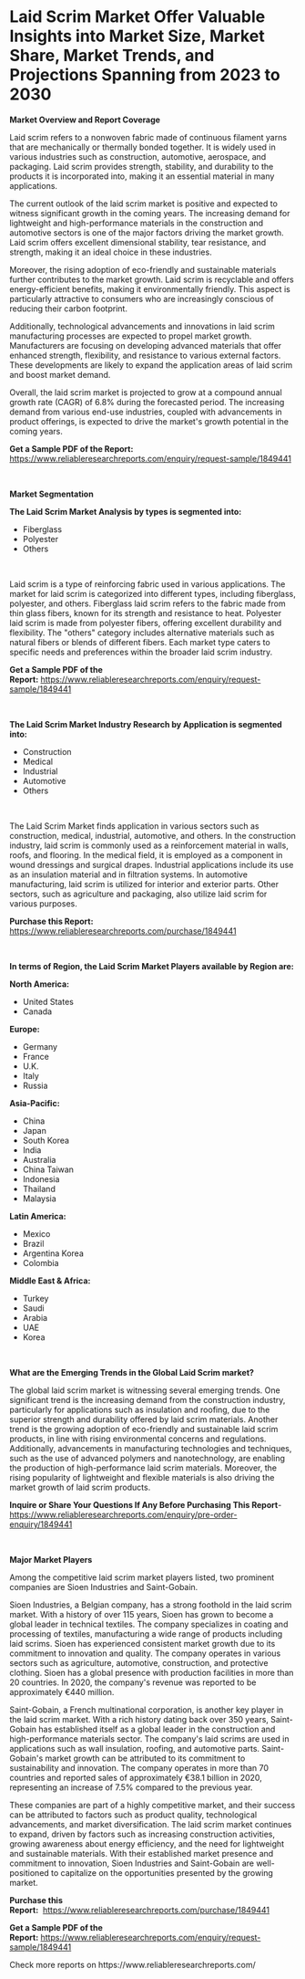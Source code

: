 <p><h1>Laid Scrim Market Offer Valuable Insights into Market Size, Market Share, Market Trends, and Projections Spanning from 2023 to 2030</h1></p><p><strong>Market Overview and Report Coverage</strong></p>
<p><p>Laid scrim refers to a nonwoven fabric made of continuous filament yarns that are mechanically or thermally bonded together. It is widely used in various industries such as construction, automotive, aerospace, and packaging. Laid scrim provides strength, stability, and durability to the products it is incorporated into, making it an essential material in many applications.</p><p>The current outlook of the laid scrim market is positive and expected to witness significant growth in the coming years. The increasing demand for lightweight and high-performance materials in the construction and automotive sectors is one of the major factors driving the market growth. Laid scrim offers excellent dimensional stability, tear resistance, and strength, making it an ideal choice in these industries.</p><p>Moreover, the rising adoption of eco-friendly and sustainable materials further contributes to the market growth. Laid scrim is recyclable and offers energy-efficient benefits, making it environmentally friendly. This aspect is particularly attractive to consumers who are increasingly conscious of reducing their carbon footprint.</p><p>Additionally, technological advancements and innovations in laid scrim manufacturing processes are expected to propel market growth. Manufacturers are focusing on developing advanced materials that offer enhanced strength, flexibility, and resistance to various external factors. These developments are likely to expand the application areas of laid scrim and boost market demand.</p><p>Overall, the laid scrim market is projected to grow at a compound annual growth rate (CAGR) of 6.8% during the forecasted period. The increasing demand from various end-use industries, coupled with advancements in product offerings, is expected to drive the market's growth potential in the coming years.</p></p>
<p><strong>Get a Sample PDF of the Report:</strong> <a href="https://www.reliableresearchreports.com/enquiry/request-sample/1849441">https://www.reliableresearchreports.com/enquiry/request-sample/1849441</a></p>
<p>&nbsp;</p>
<p><strong>Market Segmentation</strong></p>
<p><strong>The Laid Scrim Market Analysis by types is segmented into:</strong></p>
<p><ul><li>Fiberglass</li><li>Polyester</li><li>Others</li></ul></p>
<p>&nbsp;</p>
<p><p>Laid scrim is a type of reinforcing fabric used in various applications. The market for laid scrim is categorized into different types, including fiberglass, polyester, and others. Fiberglass laid scrim refers to the fabric made from thin glass fibers, known for its strength and resistance to heat. Polyester laid scrim is made from polyester fibers, offering excellent durability and flexibility. The "others" category includes alternative materials such as natural fibers or blends of different fibers. Each market type caters to specific needs and preferences within the broader laid scrim industry.</p></p>
<p><strong>Get a Sample PDF of the Report:</strong>&nbsp;<a href="https://www.reliableresearchreports.com/enquiry/request-sample/1849441">https://www.reliableresearchreports.com/enquiry/request-sample/1849441</a></p>
<p>&nbsp;</p>
<p><strong>The Laid Scrim Market Industry Research by Application is segmented into:</strong></p>
<p><ul><li>Construction</li><li>Medical</li><li>Industrial</li><li>Automotive</li><li>Others</li></ul></p>
<p>&nbsp;</p>
<p><p>The Laid Scrim Market finds application in various sectors such as construction, medical, industrial, automotive, and others. In the construction industry, laid scrim is commonly used as a reinforcement material in walls, roofs, and flooring. In the medical field, it is employed as a component in wound dressings and surgical drapes. Industrial applications include its use as an insulation material and in filtration systems. In automotive manufacturing, laid scrim is utilized for interior and exterior parts. Other sectors, such as agriculture and packaging, also utilize laid scrim for various purposes.</p></p>
<p><strong>Purchase this Report:</strong>&nbsp; <a href="https://www.reliableresearchreports.com/purchase/1849441">https://www.reliableresearchreports.com/purchase/1849441</a></p>
<p>&nbsp;</p>
<p><strong>In terms of Region, the Laid Scrim Market Players available by Region are:</strong></p>
<p>
    <p> <strong> North America: </strong>
        <ul>
            <li>United States</li>
            <li>Canada</li>
        </ul>
        </p> 
    <p> <strong> Europe: </strong>
        <ul>
            <li>Germany</li>
            <li>France</li>
            <li>U.K.</li>
            <li>Italy</li>
            <li>Russia</li>
        </ul>
        </p> 
    <p> <strong> Asia-Pacific: </strong>
        <ul>
            <li>China</li>
            <li>Japan</li>
            <li>South Korea</li>
            <li>India</li>
            <li>Australia</li>
            <li>China Taiwan</li>
            <li>Indonesia</li>
            <li>Thailand</li>
            <li>Malaysia</li>
        </ul>
        </p> 
    <p> <strong> Latin America: </strong>
        <ul>
            <li>Mexico</li>
            <li>Brazil</li>
            <li>Argentina Korea</li>
            <li>Colombia</li>
        </ul>
        </p> 
    <p> <strong> Middle East & Africa: </strong>
        <ul>
            <li>Turkey</li>
            <li>Saudi</li>
            <li>Arabia</li>
            <li>UAE</li>
            <li>Korea</li>
        </ul>
    </p>
    </p>
<p>&nbsp;</p>
<p><strong>What are the Emerging Trends in the Global Laid Scrim market?</strong></p>
<p><p>The global laid scrim market is witnessing several emerging trends. One significant trend is the increasing demand from the construction industry, particularly for applications such as insulation and roofing, due to the superior strength and durability offered by laid scrim materials. Another trend is the growing adoption of eco-friendly and sustainable laid scrim products, in line with rising environmental concerns and regulations. Additionally, advancements in manufacturing technologies and techniques, such as the use of advanced polymers and nanotechnology, are enabling the production of high-performance laid scrim materials. Moreover, the rising popularity of lightweight and flexible materials is also driving the market growth of laid scrim products.</p></p>
<p><strong>Inquire or Share Your Questions If Any Before Purchasing This Report</strong>- <a href="https://www.reliableresearchreports.com/enquiry/pre-order-enquiry/1849441">https://www.reliableresearchreports.com/enquiry/pre-order-enquiry/1849441</a></p>
<p>&nbsp;</p>
<p><strong>Major Market Players</strong></p>
<p><p>Among the competitive laid scrim market players listed, two prominent companies are Sioen Industries and Saint-Gobain.</p><p>Sioen Industries, a Belgian company, has a strong foothold in the laid scrim market. With a history of over 115 years, Sioen has grown to become a global leader in technical textiles. The company specializes in coating and processing of textiles, manufacturing a wide range of products including laid scrims. Sioen has experienced consistent market growth due to its commitment to innovation and quality. The company operates in various sectors such as agriculture, automotive, construction, and protective clothing. Sioen has a global presence with production facilities in more than 20 countries. In 2020, the company's revenue was reported to be approximately €440 million.</p><p>Saint-Gobain, a French multinational corporation, is another key player in the laid scrim market. With a rich history dating back over 350 years, Saint-Gobain has established itself as a global leader in the construction and high-performance materials sector. The company's laid scrims are used in applications such as wall insulation, roofing, and automotive parts. Saint-Gobain's market growth can be attributed to its commitment to sustainability and innovation. The company operates in more than 70 countries and reported sales of approximately €38.1 billion in 2020, representing an increase of 7.5% compared to the previous year.</p><p>These companies are part of a highly competitive market, and their success can be attributed to factors such as product quality, technological advancements, and market diversification. The laid scrim market continues to expand, driven by factors such as increasing construction activities, growing awareness about energy efficiency, and the need for lightweight and sustainable materials. With their established market presence and commitment to innovation, Sioen Industries and Saint-Gobain are well-positioned to capitalize on the opportunities presented by the growing market.</p></p>
<p><strong>Purchase this Report:</strong>&nbsp;&nbsp;<a href="https://www.reliableresearchreports.com/purchase/1849441">https://www.reliableresearchreports.com/purchase/1849441</a></p>
<p></p>
<p><strong>Get a Sample PDF of the Report:</strong>&nbsp;<a href="https://www.reliableresearchreports.com/enquiry/request-sample/1849441">https://www.reliableresearchreports.com/enquiry/request-sample/1849441</a></p>
<p>Check more reports on https://www.reliableresearchreports.com/</p>